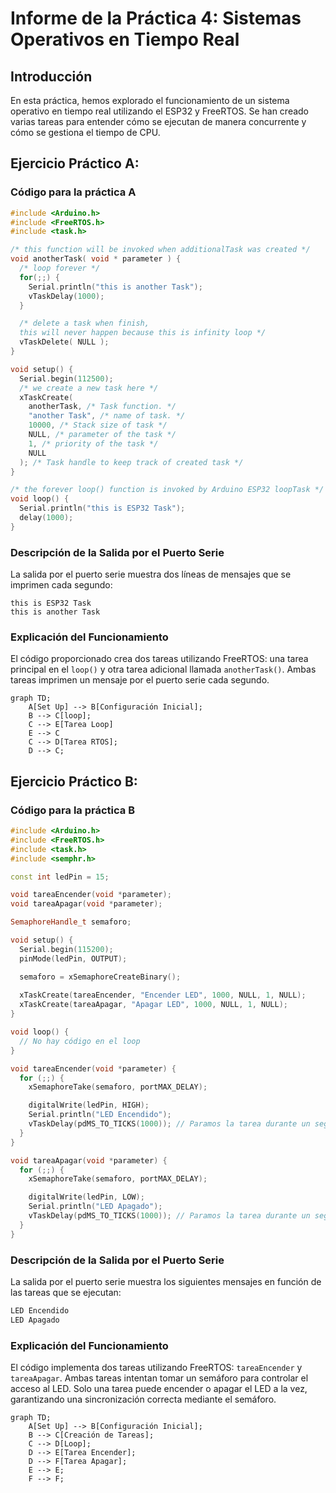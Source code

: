 # Informe de la Práctica 4: Sistemas Operativos en Tiempo Real

## Introducción

En esta práctica, hemos explorado el funcionamiento de un sistema operativo en tiempo real utilizando el ESP32 y FreeRTOS. Se han creado varias tareas para entender cómo se ejecutan de manera concurrente y cómo se gestiona el tiempo de CPU.

## Ejercicio Práctico A: 

### Código para la práctica A

```cpp
#include <Arduino.h>
#include <FreeRTOS.h>
#include <task.h>

/* this function will be invoked when additionalTask was created */
void anotherTask( void * parameter ) {
  /* loop forever */
  for(;;) {
    Serial.println("this is another Task");
    vTaskDelay(1000);
  }

  /* delete a task when finish,
  this will never happen because this is infinity loop */
  vTaskDelete( NULL );
}

void setup() {
  Serial.begin(112500);
  /* we create a new task here */
  xTaskCreate(
    anotherTask, /* Task function. */
    "another Task", /* name of task. */
    10000, /* Stack size of task */
    NULL, /* parameter of the task */
    1, /* priority of the task */
    NULL
  ); /* Task handle to keep track of created task */
}

/* the forever loop() function is invoked by Arduino ESP32 loopTask */
void loop() {
  Serial.println("this is ESP32 Task");
  delay(1000);
}
```


### Descripción de la Salida por el Puerto Serie

La salida por el puerto serie muestra dos líneas de mensajes que se imprimen cada segundo:

```
this is ESP32 Task
this is another Task
```


### Explicación del Funcionamiento

El código proporcionado crea dos tareas utilizando FreeRTOS: una tarea principal en el `loop()` y otra tarea adicional llamada `anotherTask()`. Ambas tareas imprimen un mensaje por el puerto serie cada segundo.

```mermaid
graph TD;
    A[Set Up] --> B[Configuración Inicial];
    B --> C[loop];
    C --> E[Tarea Loop]
    E --> C
    C --> D[Tarea RTOS];
    D --> C;
```

## Ejercicio Práctico B: 

### Código para la práctica B

```cpp
#include <Arduino.h>
#include <FreeRTOS.h>
#include <task.h>
#include <semphr.h> 

const int ledPin = 15;

void tareaEncender(void *parameter);
void tareaApagar(void *parameter);

SemaphoreHandle_t semaforo;

void setup() {
  Serial.begin(115200);
  pinMode(ledPin, OUTPUT);

  semaforo = xSemaphoreCreateBinary();
  
  xTaskCreate(tareaEncender, "Encender LED", 1000, NULL, 1, NULL);
  xTaskCreate(tareaApagar, "Apagar LED", 1000, NULL, 1, NULL);
}

void loop() {
  // No hay código en el loop
}

void tareaEncender(void *parameter) {
  for (;;) {
    xSemaphoreTake(semaforo, portMAX_DELAY);

    digitalWrite(ledPin, HIGH);
    Serial.println("LED Encendido");
    vTaskDelay(pdMS_TO_TICKS(1000)); // Paramos la tarea durante un segundo
  }
}

void tareaApagar(void *parameter) {
  for (;;) {
    xSemaphoreTake(semaforo, portMAX_DELAY);

    digitalWrite(ledPin, LOW);
    Serial.println("LED Apagado");
    vTaskDelay(pdMS_TO_TICKS(1000)); // Paramos la tarea durante un segundo
  }
}
```

### Descripción de la Salida por el Puerto Serie

La salida por el puerto serie muestra los siguientes mensajes en función de las tareas que se ejecutan:

```cpp
LED Encendido
LED Apagado
```


### Explicación del Funcionamiento

El código implementa dos tareas utilizando FreeRTOS: `tareaEncender` y `tareaApagar`. Ambas tareas intentan tomar un semáforo para controlar el acceso al LED. Solo una tarea puede encender o apagar el LED a la vez, garantizando una sincronización correcta mediante el semáforo.

```mermaid
graph TD;
    A[Set Up] --> B[Configuración Inicial];
    B --> C[Creación de Tareas];
    C --> D[Loop];
    D --> E[Tarea Encender];
    D --> F[Tarea Apagar];
    E --> E;
    F --> F;
```